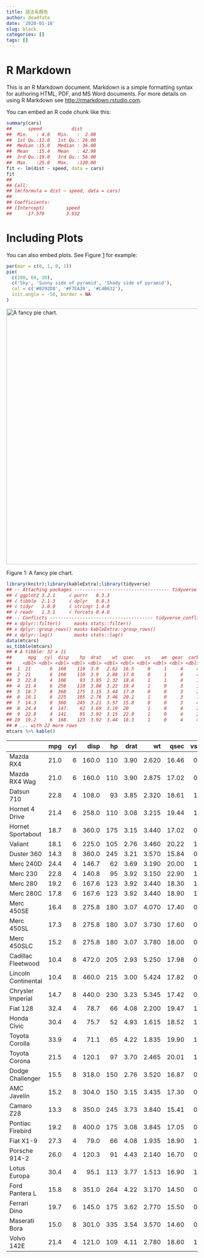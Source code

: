 ```yaml
---
title: 語法有顏色
author: deadfate
date: '2020-01-18'
slug: black
categories: []
tags: []
---
```




# R Markdown

This is an R Markdown document. Markdown is a simple formatting syntax for authoring HTML, PDF, and MS Word documents. For more details on using R Markdown see <http://rmarkdown.rstudio.com>.

You can embed an R code chunk like this:


```r
summary(cars)
##      speed           dist       
##  Min.   : 4.0   Min.   :  2.00  
##  1st Qu.:12.0   1st Qu.: 26.00  
##  Median :15.0   Median : 36.00  
##  Mean   :15.4   Mean   : 42.98  
##  3rd Qu.:19.0   3rd Qu.: 56.00  
##  Max.   :25.0   Max.   :120.00
fit <- lm(dist ~ speed, data = cars)
fit
## 
## Call:
## lm(formula = dist ~ speed, data = cars)
## 
## Coefficients:
## (Intercept)        speed  
##     -17.579        3.932
```

# Including Plots

You can also embed plots. See Figure <a href="#fig:pie">1</a> for example:


```r
par(mar = c(0, 1, 0, 1))
pie(
  c(280, 60, 20),
  c('Sky', 'Sunny side of pyramid', 'Shady side of pyramid'),
  col = c('#0292D8', '#F7EA39', '#C4B632'),
  init.angle = -50, border = NA
)
```

<div class="figure">
<img src="/post/2020-01-18-黑色的_files/figure-html/pie-1.png" alt="A fancy pie chart." width="672" />
<p class="caption">Figure 1: A fancy pie chart.</p>
</div>



```r
library(knitr);library(kableExtra);library(tidyverse)
## -- Attaching packages ----------------------------------- tidyverse 1.3.0 --
## √ ggplot2 3.2.1     √ purrr   0.3.3
## √ tibble  2.1.3     √ dplyr   0.8.3
## √ tidyr   1.0.0     √ stringr 1.4.0
## √ readr   1.3.1     √ forcats 0.4.0
## -- Conflicts -------------------------------------- tidyverse_conflicts() --
## x dplyr::filter()     masks stats::filter()
## x dplyr::group_rows() masks kableExtra::group_rows()
## x dplyr::lag()        masks stats::lag()
data(mtcars)
as_tibble(mtcars)
## # A tibble: 32 x 11
##      mpg   cyl  disp    hp  drat    wt  qsec    vs    am  gear  carb
##    <dbl> <dbl> <dbl> <dbl> <dbl> <dbl> <dbl> <dbl> <dbl> <dbl> <dbl>
##  1  21       6  160    110  3.9   2.62  16.5     0     1     4     4
##  2  21       6  160    110  3.9   2.88  17.0     0     1     4     4
##  3  22.8     4  108     93  3.85  2.32  18.6     1     1     4     1
##  4  21.4     6  258    110  3.08  3.22  19.4     1     0     3     1
##  5  18.7     8  360    175  3.15  3.44  17.0     0     0     3     2
##  6  18.1     6  225    105  2.76  3.46  20.2     1     0     3     1
##  7  14.3     8  360    245  3.21  3.57  15.8     0     0     3     4
##  8  24.4     4  147.    62  3.69  3.19  20       1     0     4     2
##  9  22.8     4  141.    95  3.92  3.15  22.9     1     0     4     2
## 10  19.2     6  168.   123  3.92  3.44  18.3     1     0     4     4
## # ... with 22 more rows
mtcars %>% kable()
```

<table>
 <thead>
  <tr>
   <th style="text-align:left;">   </th>
   <th style="text-align:right;"> mpg </th>
   <th style="text-align:right;"> cyl </th>
   <th style="text-align:right;"> disp </th>
   <th style="text-align:right;"> hp </th>
   <th style="text-align:right;"> drat </th>
   <th style="text-align:right;"> wt </th>
   <th style="text-align:right;"> qsec </th>
   <th style="text-align:right;"> vs </th>
   <th style="text-align:right;"> am </th>
   <th style="text-align:right;"> gear </th>
   <th style="text-align:right;"> carb </th>
  </tr>
 </thead>
<tbody>
  <tr>
   <td style="text-align:left;"> Mazda RX4 </td>
   <td style="text-align:right;"> 21.0 </td>
   <td style="text-align:right;"> 6 </td>
   <td style="text-align:right;"> 160.0 </td>
   <td style="text-align:right;"> 110 </td>
   <td style="text-align:right;"> 3.90 </td>
   <td style="text-align:right;"> 2.620 </td>
   <td style="text-align:right;"> 16.46 </td>
   <td style="text-align:right;"> 0 </td>
   <td style="text-align:right;"> 1 </td>
   <td style="text-align:right;"> 4 </td>
   <td style="text-align:right;"> 4 </td>
  </tr>
  <tr>
   <td style="text-align:left;"> Mazda RX4 Wag </td>
   <td style="text-align:right;"> 21.0 </td>
   <td style="text-align:right;"> 6 </td>
   <td style="text-align:right;"> 160.0 </td>
   <td style="text-align:right;"> 110 </td>
   <td style="text-align:right;"> 3.90 </td>
   <td style="text-align:right;"> 2.875 </td>
   <td style="text-align:right;"> 17.02 </td>
   <td style="text-align:right;"> 0 </td>
   <td style="text-align:right;"> 1 </td>
   <td style="text-align:right;"> 4 </td>
   <td style="text-align:right;"> 4 </td>
  </tr>
  <tr>
   <td style="text-align:left;"> Datsun 710 </td>
   <td style="text-align:right;"> 22.8 </td>
   <td style="text-align:right;"> 4 </td>
   <td style="text-align:right;"> 108.0 </td>
   <td style="text-align:right;"> 93 </td>
   <td style="text-align:right;"> 3.85 </td>
   <td style="text-align:right;"> 2.320 </td>
   <td style="text-align:right;"> 18.61 </td>
   <td style="text-align:right;"> 1 </td>
   <td style="text-align:right;"> 1 </td>
   <td style="text-align:right;"> 4 </td>
   <td style="text-align:right;"> 1 </td>
  </tr>
  <tr>
   <td style="text-align:left;"> Hornet 4 Drive </td>
   <td style="text-align:right;"> 21.4 </td>
   <td style="text-align:right;"> 6 </td>
   <td style="text-align:right;"> 258.0 </td>
   <td style="text-align:right;"> 110 </td>
   <td style="text-align:right;"> 3.08 </td>
   <td style="text-align:right;"> 3.215 </td>
   <td style="text-align:right;"> 19.44 </td>
   <td style="text-align:right;"> 1 </td>
   <td style="text-align:right;"> 0 </td>
   <td style="text-align:right;"> 3 </td>
   <td style="text-align:right;"> 1 </td>
  </tr>
  <tr>
   <td style="text-align:left;"> Hornet Sportabout </td>
   <td style="text-align:right;"> 18.7 </td>
   <td style="text-align:right;"> 8 </td>
   <td style="text-align:right;"> 360.0 </td>
   <td style="text-align:right;"> 175 </td>
   <td style="text-align:right;"> 3.15 </td>
   <td style="text-align:right;"> 3.440 </td>
   <td style="text-align:right;"> 17.02 </td>
   <td style="text-align:right;"> 0 </td>
   <td style="text-align:right;"> 0 </td>
   <td style="text-align:right;"> 3 </td>
   <td style="text-align:right;"> 2 </td>
  </tr>
  <tr>
   <td style="text-align:left;"> Valiant </td>
   <td style="text-align:right;"> 18.1 </td>
   <td style="text-align:right;"> 6 </td>
   <td style="text-align:right;"> 225.0 </td>
   <td style="text-align:right;"> 105 </td>
   <td style="text-align:right;"> 2.76 </td>
   <td style="text-align:right;"> 3.460 </td>
   <td style="text-align:right;"> 20.22 </td>
   <td style="text-align:right;"> 1 </td>
   <td style="text-align:right;"> 0 </td>
   <td style="text-align:right;"> 3 </td>
   <td style="text-align:right;"> 1 </td>
  </tr>
  <tr>
   <td style="text-align:left;"> Duster 360 </td>
   <td style="text-align:right;"> 14.3 </td>
   <td style="text-align:right;"> 8 </td>
   <td style="text-align:right;"> 360.0 </td>
   <td style="text-align:right;"> 245 </td>
   <td style="text-align:right;"> 3.21 </td>
   <td style="text-align:right;"> 3.570 </td>
   <td style="text-align:right;"> 15.84 </td>
   <td style="text-align:right;"> 0 </td>
   <td style="text-align:right;"> 0 </td>
   <td style="text-align:right;"> 3 </td>
   <td style="text-align:right;"> 4 </td>
  </tr>
  <tr>
   <td style="text-align:left;"> Merc 240D </td>
   <td style="text-align:right;"> 24.4 </td>
   <td style="text-align:right;"> 4 </td>
   <td style="text-align:right;"> 146.7 </td>
   <td style="text-align:right;"> 62 </td>
   <td style="text-align:right;"> 3.69 </td>
   <td style="text-align:right;"> 3.190 </td>
   <td style="text-align:right;"> 20.00 </td>
   <td style="text-align:right;"> 1 </td>
   <td style="text-align:right;"> 0 </td>
   <td style="text-align:right;"> 4 </td>
   <td style="text-align:right;"> 2 </td>
  </tr>
  <tr>
   <td style="text-align:left;"> Merc 230 </td>
   <td style="text-align:right;"> 22.8 </td>
   <td style="text-align:right;"> 4 </td>
   <td style="text-align:right;"> 140.8 </td>
   <td style="text-align:right;"> 95 </td>
   <td style="text-align:right;"> 3.92 </td>
   <td style="text-align:right;"> 3.150 </td>
   <td style="text-align:right;"> 22.90 </td>
   <td style="text-align:right;"> 1 </td>
   <td style="text-align:right;"> 0 </td>
   <td style="text-align:right;"> 4 </td>
   <td style="text-align:right;"> 2 </td>
  </tr>
  <tr>
   <td style="text-align:left;"> Merc 280 </td>
   <td style="text-align:right;"> 19.2 </td>
   <td style="text-align:right;"> 6 </td>
   <td style="text-align:right;"> 167.6 </td>
   <td style="text-align:right;"> 123 </td>
   <td style="text-align:right;"> 3.92 </td>
   <td style="text-align:right;"> 3.440 </td>
   <td style="text-align:right;"> 18.30 </td>
   <td style="text-align:right;"> 1 </td>
   <td style="text-align:right;"> 0 </td>
   <td style="text-align:right;"> 4 </td>
   <td style="text-align:right;"> 4 </td>
  </tr>
  <tr>
   <td style="text-align:left;"> Merc 280C </td>
   <td style="text-align:right;"> 17.8 </td>
   <td style="text-align:right;"> 6 </td>
   <td style="text-align:right;"> 167.6 </td>
   <td style="text-align:right;"> 123 </td>
   <td style="text-align:right;"> 3.92 </td>
   <td style="text-align:right;"> 3.440 </td>
   <td style="text-align:right;"> 18.90 </td>
   <td style="text-align:right;"> 1 </td>
   <td style="text-align:right;"> 0 </td>
   <td style="text-align:right;"> 4 </td>
   <td style="text-align:right;"> 4 </td>
  </tr>
  <tr>
   <td style="text-align:left;"> Merc 450SE </td>
   <td style="text-align:right;"> 16.4 </td>
   <td style="text-align:right;"> 8 </td>
   <td style="text-align:right;"> 275.8 </td>
   <td style="text-align:right;"> 180 </td>
   <td style="text-align:right;"> 3.07 </td>
   <td style="text-align:right;"> 4.070 </td>
   <td style="text-align:right;"> 17.40 </td>
   <td style="text-align:right;"> 0 </td>
   <td style="text-align:right;"> 0 </td>
   <td style="text-align:right;"> 3 </td>
   <td style="text-align:right;"> 3 </td>
  </tr>
  <tr>
   <td style="text-align:left;"> Merc 450SL </td>
   <td style="text-align:right;"> 17.3 </td>
   <td style="text-align:right;"> 8 </td>
   <td style="text-align:right;"> 275.8 </td>
   <td style="text-align:right;"> 180 </td>
   <td style="text-align:right;"> 3.07 </td>
   <td style="text-align:right;"> 3.730 </td>
   <td style="text-align:right;"> 17.60 </td>
   <td style="text-align:right;"> 0 </td>
   <td style="text-align:right;"> 0 </td>
   <td style="text-align:right;"> 3 </td>
   <td style="text-align:right;"> 3 </td>
  </tr>
  <tr>
   <td style="text-align:left;"> Merc 450SLC </td>
   <td style="text-align:right;"> 15.2 </td>
   <td style="text-align:right;"> 8 </td>
   <td style="text-align:right;"> 275.8 </td>
   <td style="text-align:right;"> 180 </td>
   <td style="text-align:right;"> 3.07 </td>
   <td style="text-align:right;"> 3.780 </td>
   <td style="text-align:right;"> 18.00 </td>
   <td style="text-align:right;"> 0 </td>
   <td style="text-align:right;"> 0 </td>
   <td style="text-align:right;"> 3 </td>
   <td style="text-align:right;"> 3 </td>
  </tr>
  <tr>
   <td style="text-align:left;"> Cadillac Fleetwood </td>
   <td style="text-align:right;"> 10.4 </td>
   <td style="text-align:right;"> 8 </td>
   <td style="text-align:right;"> 472.0 </td>
   <td style="text-align:right;"> 205 </td>
   <td style="text-align:right;"> 2.93 </td>
   <td style="text-align:right;"> 5.250 </td>
   <td style="text-align:right;"> 17.98 </td>
   <td style="text-align:right;"> 0 </td>
   <td style="text-align:right;"> 0 </td>
   <td style="text-align:right;"> 3 </td>
   <td style="text-align:right;"> 4 </td>
  </tr>
  <tr>
   <td style="text-align:left;"> Lincoln Continental </td>
   <td style="text-align:right;"> 10.4 </td>
   <td style="text-align:right;"> 8 </td>
   <td style="text-align:right;"> 460.0 </td>
   <td style="text-align:right;"> 215 </td>
   <td style="text-align:right;"> 3.00 </td>
   <td style="text-align:right;"> 5.424 </td>
   <td style="text-align:right;"> 17.82 </td>
   <td style="text-align:right;"> 0 </td>
   <td style="text-align:right;"> 0 </td>
   <td style="text-align:right;"> 3 </td>
   <td style="text-align:right;"> 4 </td>
  </tr>
  <tr>
   <td style="text-align:left;"> Chrysler Imperial </td>
   <td style="text-align:right;"> 14.7 </td>
   <td style="text-align:right;"> 8 </td>
   <td style="text-align:right;"> 440.0 </td>
   <td style="text-align:right;"> 230 </td>
   <td style="text-align:right;"> 3.23 </td>
   <td style="text-align:right;"> 5.345 </td>
   <td style="text-align:right;"> 17.42 </td>
   <td style="text-align:right;"> 0 </td>
   <td style="text-align:right;"> 0 </td>
   <td style="text-align:right;"> 3 </td>
   <td style="text-align:right;"> 4 </td>
  </tr>
  <tr>
   <td style="text-align:left;"> Fiat 128 </td>
   <td style="text-align:right;"> 32.4 </td>
   <td style="text-align:right;"> 4 </td>
   <td style="text-align:right;"> 78.7 </td>
   <td style="text-align:right;"> 66 </td>
   <td style="text-align:right;"> 4.08 </td>
   <td style="text-align:right;"> 2.200 </td>
   <td style="text-align:right;"> 19.47 </td>
   <td style="text-align:right;"> 1 </td>
   <td style="text-align:right;"> 1 </td>
   <td style="text-align:right;"> 4 </td>
   <td style="text-align:right;"> 1 </td>
  </tr>
  <tr>
   <td style="text-align:left;"> Honda Civic </td>
   <td style="text-align:right;"> 30.4 </td>
   <td style="text-align:right;"> 4 </td>
   <td style="text-align:right;"> 75.7 </td>
   <td style="text-align:right;"> 52 </td>
   <td style="text-align:right;"> 4.93 </td>
   <td style="text-align:right;"> 1.615 </td>
   <td style="text-align:right;"> 18.52 </td>
   <td style="text-align:right;"> 1 </td>
   <td style="text-align:right;"> 1 </td>
   <td style="text-align:right;"> 4 </td>
   <td style="text-align:right;"> 2 </td>
  </tr>
  <tr>
   <td style="text-align:left;"> Toyota Corolla </td>
   <td style="text-align:right;"> 33.9 </td>
   <td style="text-align:right;"> 4 </td>
   <td style="text-align:right;"> 71.1 </td>
   <td style="text-align:right;"> 65 </td>
   <td style="text-align:right;"> 4.22 </td>
   <td style="text-align:right;"> 1.835 </td>
   <td style="text-align:right;"> 19.90 </td>
   <td style="text-align:right;"> 1 </td>
   <td style="text-align:right;"> 1 </td>
   <td style="text-align:right;"> 4 </td>
   <td style="text-align:right;"> 1 </td>
  </tr>
  <tr>
   <td style="text-align:left;"> Toyota Corona </td>
   <td style="text-align:right;"> 21.5 </td>
   <td style="text-align:right;"> 4 </td>
   <td style="text-align:right;"> 120.1 </td>
   <td style="text-align:right;"> 97 </td>
   <td style="text-align:right;"> 3.70 </td>
   <td style="text-align:right;"> 2.465 </td>
   <td style="text-align:right;"> 20.01 </td>
   <td style="text-align:right;"> 1 </td>
   <td style="text-align:right;"> 0 </td>
   <td style="text-align:right;"> 3 </td>
   <td style="text-align:right;"> 1 </td>
  </tr>
  <tr>
   <td style="text-align:left;"> Dodge Challenger </td>
   <td style="text-align:right;"> 15.5 </td>
   <td style="text-align:right;"> 8 </td>
   <td style="text-align:right;"> 318.0 </td>
   <td style="text-align:right;"> 150 </td>
   <td style="text-align:right;"> 2.76 </td>
   <td style="text-align:right;"> 3.520 </td>
   <td style="text-align:right;"> 16.87 </td>
   <td style="text-align:right;"> 0 </td>
   <td style="text-align:right;"> 0 </td>
   <td style="text-align:right;"> 3 </td>
   <td style="text-align:right;"> 2 </td>
  </tr>
  <tr>
   <td style="text-align:left;"> AMC Javelin </td>
   <td style="text-align:right;"> 15.2 </td>
   <td style="text-align:right;"> 8 </td>
   <td style="text-align:right;"> 304.0 </td>
   <td style="text-align:right;"> 150 </td>
   <td style="text-align:right;"> 3.15 </td>
   <td style="text-align:right;"> 3.435 </td>
   <td style="text-align:right;"> 17.30 </td>
   <td style="text-align:right;"> 0 </td>
   <td style="text-align:right;"> 0 </td>
   <td style="text-align:right;"> 3 </td>
   <td style="text-align:right;"> 2 </td>
  </tr>
  <tr>
   <td style="text-align:left;"> Camaro Z28 </td>
   <td style="text-align:right;"> 13.3 </td>
   <td style="text-align:right;"> 8 </td>
   <td style="text-align:right;"> 350.0 </td>
   <td style="text-align:right;"> 245 </td>
   <td style="text-align:right;"> 3.73 </td>
   <td style="text-align:right;"> 3.840 </td>
   <td style="text-align:right;"> 15.41 </td>
   <td style="text-align:right;"> 0 </td>
   <td style="text-align:right;"> 0 </td>
   <td style="text-align:right;"> 3 </td>
   <td style="text-align:right;"> 4 </td>
  </tr>
  <tr>
   <td style="text-align:left;"> Pontiac Firebird </td>
   <td style="text-align:right;"> 19.2 </td>
   <td style="text-align:right;"> 8 </td>
   <td style="text-align:right;"> 400.0 </td>
   <td style="text-align:right;"> 175 </td>
   <td style="text-align:right;"> 3.08 </td>
   <td style="text-align:right;"> 3.845 </td>
   <td style="text-align:right;"> 17.05 </td>
   <td style="text-align:right;"> 0 </td>
   <td style="text-align:right;"> 0 </td>
   <td style="text-align:right;"> 3 </td>
   <td style="text-align:right;"> 2 </td>
  </tr>
  <tr>
   <td style="text-align:left;"> Fiat X1-9 </td>
   <td style="text-align:right;"> 27.3 </td>
   <td style="text-align:right;"> 4 </td>
   <td style="text-align:right;"> 79.0 </td>
   <td style="text-align:right;"> 66 </td>
   <td style="text-align:right;"> 4.08 </td>
   <td style="text-align:right;"> 1.935 </td>
   <td style="text-align:right;"> 18.90 </td>
   <td style="text-align:right;"> 1 </td>
   <td style="text-align:right;"> 1 </td>
   <td style="text-align:right;"> 4 </td>
   <td style="text-align:right;"> 1 </td>
  </tr>
  <tr>
   <td style="text-align:left;"> Porsche 914-2 </td>
   <td style="text-align:right;"> 26.0 </td>
   <td style="text-align:right;"> 4 </td>
   <td style="text-align:right;"> 120.3 </td>
   <td style="text-align:right;"> 91 </td>
   <td style="text-align:right;"> 4.43 </td>
   <td style="text-align:right;"> 2.140 </td>
   <td style="text-align:right;"> 16.70 </td>
   <td style="text-align:right;"> 0 </td>
   <td style="text-align:right;"> 1 </td>
   <td style="text-align:right;"> 5 </td>
   <td style="text-align:right;"> 2 </td>
  </tr>
  <tr>
   <td style="text-align:left;"> Lotus Europa </td>
   <td style="text-align:right;"> 30.4 </td>
   <td style="text-align:right;"> 4 </td>
   <td style="text-align:right;"> 95.1 </td>
   <td style="text-align:right;"> 113 </td>
   <td style="text-align:right;"> 3.77 </td>
   <td style="text-align:right;"> 1.513 </td>
   <td style="text-align:right;"> 16.90 </td>
   <td style="text-align:right;"> 1 </td>
   <td style="text-align:right;"> 1 </td>
   <td style="text-align:right;"> 5 </td>
   <td style="text-align:right;"> 2 </td>
  </tr>
  <tr>
   <td style="text-align:left;"> Ford Pantera L </td>
   <td style="text-align:right;"> 15.8 </td>
   <td style="text-align:right;"> 8 </td>
   <td style="text-align:right;"> 351.0 </td>
   <td style="text-align:right;"> 264 </td>
   <td style="text-align:right;"> 4.22 </td>
   <td style="text-align:right;"> 3.170 </td>
   <td style="text-align:right;"> 14.50 </td>
   <td style="text-align:right;"> 0 </td>
   <td style="text-align:right;"> 1 </td>
   <td style="text-align:right;"> 5 </td>
   <td style="text-align:right;"> 4 </td>
  </tr>
  <tr>
   <td style="text-align:left;"> Ferrari Dino </td>
   <td style="text-align:right;"> 19.7 </td>
   <td style="text-align:right;"> 6 </td>
   <td style="text-align:right;"> 145.0 </td>
   <td style="text-align:right;"> 175 </td>
   <td style="text-align:right;"> 3.62 </td>
   <td style="text-align:right;"> 2.770 </td>
   <td style="text-align:right;"> 15.50 </td>
   <td style="text-align:right;"> 0 </td>
   <td style="text-align:right;"> 1 </td>
   <td style="text-align:right;"> 5 </td>
   <td style="text-align:right;"> 6 </td>
  </tr>
  <tr>
   <td style="text-align:left;"> Maserati Bora </td>
   <td style="text-align:right;"> 15.0 </td>
   <td style="text-align:right;"> 8 </td>
   <td style="text-align:right;"> 301.0 </td>
   <td style="text-align:right;"> 335 </td>
   <td style="text-align:right;"> 3.54 </td>
   <td style="text-align:right;"> 3.570 </td>
   <td style="text-align:right;"> 14.60 </td>
   <td style="text-align:right;"> 0 </td>
   <td style="text-align:right;"> 1 </td>
   <td style="text-align:right;"> 5 </td>
   <td style="text-align:right;"> 8 </td>
  </tr>
  <tr>
   <td style="text-align:left;"> Volvo 142E </td>
   <td style="text-align:right;"> 21.4 </td>
   <td style="text-align:right;"> 4 </td>
   <td style="text-align:right;"> 121.0 </td>
   <td style="text-align:right;"> 109 </td>
   <td style="text-align:right;"> 4.11 </td>
   <td style="text-align:right;"> 2.780 </td>
   <td style="text-align:right;"> 18.60 </td>
   <td style="text-align:right;"> 1 </td>
   <td style="text-align:right;"> 1 </td>
   <td style="text-align:right;"> 4 </td>
   <td style="text-align:right;"> 2 </td>
  </tr>
</tbody>
</table>


